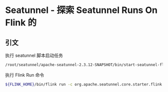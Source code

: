 # Seatunnel - 探索 Seatunnel Runs On Flink 的

## 引文  

执行 seatunnel 脚本启动任务  
```bash 
/root/seatunnel/apache-seatunnel-2.3.12-SNAPSHOT/bin/start-seatunnel-flink-15-connector-v2.sh --config /root/seatunnel/jobs/mysql2mysql.config
```

执行 Flink Run 命令  
```bash
${FLINK_HOME}/bin/flink run -c org.apache.seatunnel.core.starter.flink.SeaTunnelFlink /root/seatunnel/apache-seatunnel-2.3.12-SNAPSHOT/starter/seatunnel-flink-15-starter.jar --config /root/seatunnel/jobs/mysql2mysql.config --name SeaTunnel --deploy-mode run
```

